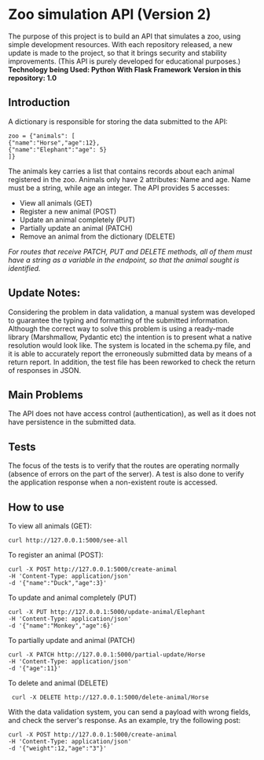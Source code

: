 # Zoo simulation API (Version 2)

The purpose of this project is to build an API that simulates a zoo, using simple development resources.
With each repository released, a new update is made to the project, so that it brings security and stability improvements. (This API is purely developed for educational purposes.)
**Technology being Used: Python With Flask Framework**
**Version in this repository: 1.0**
## Introduction
A dictionary is responsible for storing the data submitted to the API:

    zoo = {"animals": [
    {"name":"Horse","age":12},
    {"name":"Elephant":"age": 5}
    ]}
The animals key carries a list that contains records about each animal registered in the zoo.  Animals only have 2 attributes: Name and age. Name must be a string, while age an integer.
The API provides 5 accesses:

 - View all animals (GET)
 - Register a new animal (POST)
 - Update an animal completely (PUT)
 - Partially update an animal (PATCH)
 - Remove an animal from the dictionary (DELETE)
 
 *For routes that receive PATCH, PUT and DELETE methods, all of them must have a string as a variable in the endpoint, so that the animal sought is identified.*
 ## Update Notes:
Considering the problem in data validation, a manual system was developed to guarantee the typing and formatting of the submitted information. Although the correct way to solve this problem is using a ready-made library (Marshmallow, Pydantic etc) the intention is to present what a native resolution would look like.
The system is located in the schema.py file, and it is able to accurately report the erroneously submitted data by means of a return report.
In addition, the test file has been reworked to check the return of responses in JSON.
## Main Problems
The API does not have access control (authentication), as well as it does not have persistence in the submitted data.
## Tests
The focus of the tests is to verify that the routes are operating normally (absence of errors on the part of the server). A test is also done to verify the application response when a non-existent route is accessed.
## How to use
To view all animals (GET):

    curl http://127.0.0.1:5000/see-all
To register an animal (POST):

    curl -X POST http://127.0.0.1:5000/create-animal
    -H 'Content-Type: application/json'
    -d '{"name":"Duck","age":3}'
   
  To update and animal completely (PUT)

    curl -X PUT http://127.0.0.1:5000/update-animal/Elephant
    -H 'Content-Type: application/json'
    -d '{"name":"Monkey","age":6}'
  To partially update and animal (PATCH)
  
    curl -X PATCH http://127.0.0.1:5000/partial-update/Horse
    -H 'Content-Type: application/json'
    -d '{"age":11}'
To delete and animal (DELETE)

     curl -X DELETE http://127.0.0.1:5000/delete-animal/Horse
With the data validation system, you can send a payload with wrong fields, and check the server's response. As an example, try the following post:

    curl -X POST http://127.0.0.1:5000/create-animal
    -H 'Content-Type: application/json'
    -d '{"weight":12,"age":"3"}'

